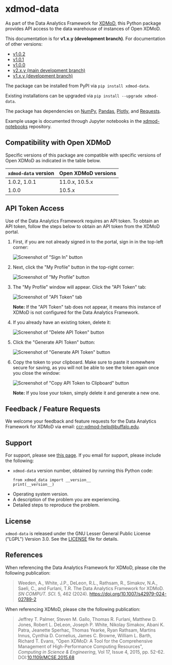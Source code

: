 # xdmod-data
As part of the Data Analytics Framework for [XDMoD](https://open.xdmod.org), this Python package provides API access to the data warehouse of instances of Open XDMoD.

This documentation is for **v1.x.y (development branch)**. For documentation of other versions:

- [v1.0.2](https://github.com/ubccr/xdmod-data/tree/v1.0.2?tab=readme-ov-file#xdmod-data)
- [v1.0.1](https://github.com/ubccr/xdmod-data/tree/v1.0.1?tab=readme-ov-file#xdmod-data)
- [v1.0.0](https://github.com/ubccr/xdmod-data/tree/v1.0.0?tab=readme-ov-file#xdmod-data)
- [v2.x.y (main development branch)](https://github.com/ubccr/xdmod-data/tree/main?tab=readme-ov-file#xdmod-data)
- [v1.x.y (development branch)](https://github.com/ubccr/xdmod-data/tree/v1.x.y?tab=readme-ov-file#xdmod-data)

The package can be installed from PyPI via `pip install xdmod-data`.

Existing installations can be upgraded via `pip install --upgrade xdmod-data`.

The package has dependencies on [NumPy](https://pypi.org/project/numpy/), [Pandas](https://pypi.org/project/pandas/), [Plotly](https://pypi.org/project/plotly/), and [Requests](https://pypi.org/project/requests/).

Example usage is documented through Jupyter notebooks in the [xdmod-notebooks](https://github.com/ubccr/xdmod-notebooks) repository.

## Compatibility with Open XDMoD
Specific versions of this package are compatible with specific versions of Open XDMoD as indicated in the table below.

| `xdmod-data` version | Open XDMoD versions |
| -------------------- | ------------------- |
| 1.0.2, 1.0.1         | 11.0.x, 10.5.x      |
| 1.0.0                | 10.5.x              |

## API Token Access
Use of the Data Analytics Framework requires an API token. To obtain an API token, follow the steps below to obtain an API token from the XDMoD portal.

1. First, if you are not already signed in to the portal, sign in in the top-left corner:

    ![Screenshot of "Sign In" button](https://raw.githubusercontent.com/ubccr/xdmod-data/main/docs/images/api-token/sign-in.jpg)

1. Next, click the "My Profile" button in the top-right corner:

    ![Screenshot of "My Profile" button](https://raw.githubusercontent.com/ubccr/xdmod-data/main/docs/images/api-token/my-profile.jpg)

1. The "My Profile" window will appear. Click the "API Token" tab:

    ![Screenshot of "API Token" tab](https://raw.githubusercontent.com/ubccr/xdmod-data/main/docs/images/api-token/api-token-tab.jpg)

    **Note:** If the "API Token" tab does not appear, it means this instance of XDMoD is not configured for the Data Analytics Framework.

1. If you already have an existing token, delete it:

    ![Screenshot of "Delete API Token" button](https://raw.githubusercontent.com/ubccr/xdmod-data/main/docs/images/api-token/delete.jpg)

1. Click the "Generate API Token" button:

    ![Screenshot of "Generate API Token" button](https://raw.githubusercontent.com/ubccr/xdmod-data/main/docs/images/api-token/generate.jpg)

1. Copy the token to your clipboard. Make sure to paste it somewhere secure for saving, as you will not be able to see the token again once you close the window:

    ![Screenshot of "Copy API Token to Clipboard" button](https://raw.githubusercontent.com/ubccr/xdmod-data/main/docs/images/api-token/copy.jpg)

    **Note:** If you lose your token, simply delete it and generate a new one.

## Feedback / Feature Requests
We welcome your feedback and feature requests for the Data Analytics Framework for XDMoD via email: ccr-xdmod-help@buffalo.edu.

## Support
For support, please see [this page](https://open.xdmod.org/support.html). If you email for support, please include the following:
* `xdmod-data` version number, obtained by running this Python code:
    ```
    from xdmod_data import __version__
    print(__version__)
    ```
* Operating system version.
* A description of the problem you are experiencing.
* Detailed steps to reproduce the problem.

## License
`xdmod-data` is released under the GNU Lesser General Public License ("LGPL") Version 3.0. See the [LICENSE](LICENSE) file for details.

## References

When referencing the Data Analytics Framework for XDMoD, please cite the following publication:

> Weeden, A., White, J.P., DeLeon, R.L., Rathsam, R., Simakov, N.A., Saeli, C., and Furlani, T.R. The Data Analytics Framework for XDMoD. _SN COMPUT. SCI._ 5, 462 (2024). https://doi.org/10.1007/s42979-024-02789-2

When referencing XDMoD, please cite the following publication:

> Jeffrey T. Palmer, Steven M. Gallo, Thomas R. Furlani, Matthew D. Jones, Robert L. DeLeon, Joseph P. White, Nikolay Simakov, Abani K. Patra, Jeanette Sperhac, Thomas Yearke, Ryan Rathsam, Martins Innus, Cynthia D. Cornelius, James C. Browne, William L. Barth, Richard T. Evans, "Open XDMoD: A Tool for the Comprehensive Management of High-Performance Computing Resources", *Computing in Science & Engineering*, Vol 17, Issue 4, 2015, pp. 52-62. DOI:[10.1109/MCSE.2015.68](https://doi.org/10.1109/MCSE.2015.68)

